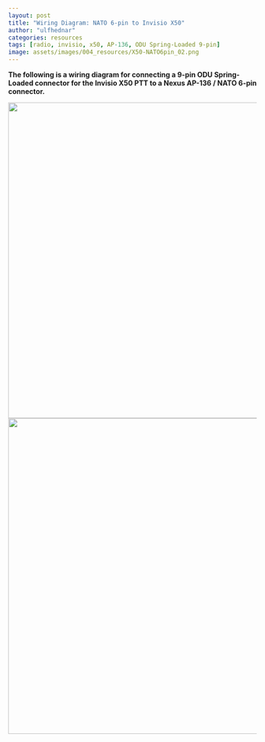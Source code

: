 ```yaml
---
layout: post
title: "Wiring Diagram: NATO 6-pin to Invisio X50"
author: "ulfhednar"
categories: resources
tags: [radio, invisio, x50, AP-136, ODU Spring-Loaded 9-pin]
image: assets/images/004_resources/X50-NATO6pin_02.png
---
```



**The following is a wiring diagram for connecting a 9-pin ODU Spring-Loaded connector for the Invisio X50 PTT to a Nexus AP-136 / NATO 6-pin connector.**


<div class="image-thumbnail">
	<a href="{{site.baseurl}}/assetss/images/004_resources/X50-NATO6pin.png">
		<img src="{{site.baseurl}}/assetss/images/004_resources/X50-NATO6pin.png" width="640"/>
	</a>
</div>


<div class="image-thumbnail">
	<a href="{{site.baseurl}}/assetss/images/004_resources/X50-NATO6pin_02.png">
		<img src="{{site.baseurl}}/assetss/images/004_resources/X50-NATO6pin_02.png" width="640"/>
	</a>
</div>